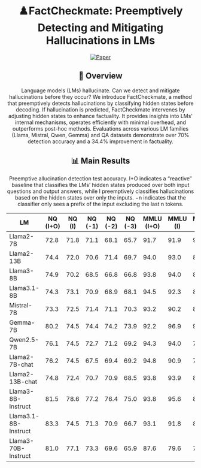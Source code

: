 <div align="center">

# ♟️FactCheckmate: Preemptively Detecting and Mitigating Hallucinations in LMs

[![Paper](https://img.shields.io/badge/Paper-Arxiv-blue)](https://arxiv.org/abs/2410.02899)

## 📌 Overview
Language models (LMs) hallucinate. Can we detect and mitigate hallucinations before they occur? We introduce FactCheckmate, a method that preemptively detects hallucinations by classifying hidden states before decoding. If hallucination is predicted, FactCheckmate intervenes by adjusting hidden states to enhance factuality. It provides insights into LMs' internal mechanisms, operates efficiently with minimal overhead, and outperforms post-hoc methods. Evaluations across various LM families (Llama, Mistral, Qwen, Gemma) and QA datasets demonstrate over 70% detection accuracy and a 34.4% improvement in factuality.

## 📊 Main Results
Preemptive allucination detection test accuracy. I+O indicates a “reactive” baseline that classifies the LMs’ hidden
states produced over both input questions and output answers, while I preemptively classifies hallucinations based
on the hidden states over only the inputs. −n indicates that the classifier only sees a prefix of the input excluding
the last n tokens.

| LM                      | NQ (I+O) | NQ (I) | NQ (-1) | NQ (-2) | NQ (-3) | MMLU (I+O) | MMLU (I) | MMLU (-1) | MMLU (-2) | MMLU (-3) | MedMCQA (I+O) | MedMCQA (I) | MedMCQA (-1) | MedMCQA (-2) | MedMCQA (-3) | GSM8K (I+O) | GSM8K (I) | GSM8K (-1) | GSM8K (-2) | GSM8K (-3) |
|-------------------------|-----------|--------|---------|---------|---------|-------------|----------|-----------|-----------|-----------|---------------|-------------|--------------|--------------|--------------|-------------|-----------|------------|------------|------------|
| Llama2-7B               | 72.8      | 71.8   | 71.1    | 68.1    | 65.7    | 91.7        | 91.9     | 91.7      | 91.7      | 91.7      | 77.0          | 72.9        | 72.9         | 72.9         | 74.5         | 65.8        | 66.0       | 66.0       | 63.5       | 63.5       |
| Llama2-13B              | 74.4      | 72.0   | 70.6    | 71.4    | 69.7    | 94.0        | 93.0     | 84.1      | 92.7      | 85.7      | 76.0          | 78.3        | 78.6         | 78.3         | 74.2         | 68.4        | 69.1       | 68.4       | 66.8       | 63.8       |
| Llama3-8B               | 74.9      | 70.2   | 68.5    | 66.8    | 66.8    | 93.8        | 94.0     | 87.5      | 87.1      | 77.3      | 77.1          | 76.3        | 74.3         | 71.2         | 67.3         | 71.3        | 72.5       | 72.9       | 71.3       | 66.2       |
| Llama3.1-8B             | 74.3      | 73.1   | 70.9    | 68.9    | 68.1    | 94.5        | 92.3     | 86.3      | 80.0      | 78.0      | 78.4          | 76.2        | 74.9         | 73.6         | 69.4         | 72.3        | 69.1       | 61.2       | 60.2       | 60.6       |
| Mistral-7B              | 73.3      | 72.5   | 71.4    | 71.1    | 70.3    | 93.2        | 90.2     | 83.0      | 82.5      | 82.8      | 77.9          | 75.4        | 75.2         | 73.9         | 72.8         | 69.4        | 70.0       | 70.0       | 71.8       | 71.8       |
| Gemma-7B                | 80.2      | 74.5   | 74.4    | 74.2    | 73.9    | 92.2        | 96.9     | 91.3      | 81.5      | 89.6      | 77.0          | 77.5        | 74.7         | 75.2         | 75.2         | 70.9        | 67.4       | 67.0       | 67.4       | 67.8       |
| Qwen2.5-7B              | 76.1      | 74.5   | 72.7    | 71.2    | 69.2    | 94.3        | 94.0     | 71.3      | 85.4      | 74.4      | 78.9          | 76.6        | 76.9         | 75.7         | 74.9         | 67.0        | 67.2       | 67.2       | 67.2       | 67.0       |
| Llama2-7B-chat          | 76.2      | 74.5   | 67.5    | 69.4    | 69.2    | 94.8        | 90.9     | 79.1      | 83.3      | 83.0      | 81.1          | 79.3        | 79.3         | 79.0         | 79.3         | 72.3        | 73.6       | 72.2       | 72.9       | 72.2       |
| Llama2-13B-chat         | 74.8      | 72.4   | 70.7    | 70.9    | 68.5    | 93.8        | 93.9     | 80.1      | 78.6      | 92.1      | 81.3          | 73.3        | 70.8         | 70.0         | 71.9         | 72.3        | 71.9       | 71.9       | 71.9       | 71.9       |
| Llama3-8B-Instruct      | 81.5      | 78.6   | 77.2    | 76.4    | 75.0    | 93.8        | 95.6     | 87.4      | 85.0      | 79.5      | 81.4          | 77.3        | 72.2         | 71.1         | 68.8         | 74.7        | 74.3       | 74.3       | 74.3       | 74.3       |
| Llama3.1-8B-Instruct    | 83.3      | 74.5   | 71.3    | 70.9    | 66.7    | 93.1        | 91.8     | 86.4      | 85.4      | 80.1      | 81.7          | 78.8        | 76.5         | 71.7         | 70.1         | 76.2        | 78.4       | 78.0       | 78.0       | 78.4       |
| Llama3-70B-Instruct     | 81.0      | 77.1   | 73.3    | 69.6    | 65.9    | 87.6        | 79.6     | 76.5      | 76.4      | 73.4      | 74.7          | 67.6        | 64.5         | 63.6         | 61.0         | 82.7        | 78.8       | 72.5       | 71.3       | 69.4       |


